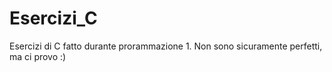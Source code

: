 # Esercizi_C
Esercizi di C fatto durante prorammazione 1. Non sono sicuramente perfetti, ma ci provo :)

